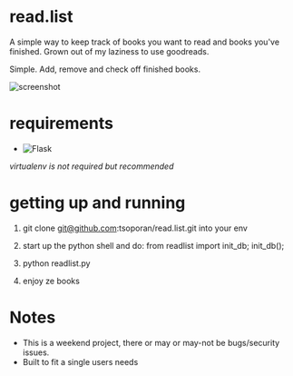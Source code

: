 # read.list #

A simple way to keep track of books you want to read and books you've
finished. Grown out of my laziness to use goodreads.

Simple. Add, remove and check off finished books. 

![screenshot](http://dumpon.us/media/uploads/readlist_screen.png)

# requirements #

* ![Flask](http://flask.pocoo.org)

*virtualenv is not required but recommended*

# getting up and running #

1. git clone git@github.com:tsoporan/read.list.git into your env

2. start up the python shell and do: from readlist import init_db; init_db();

3. python readlist.py

4. enjoy ze books

# Notes #

* This is a weekend project, there or may or may-not be bugs/security issues.
* Built to fit a single users needs
